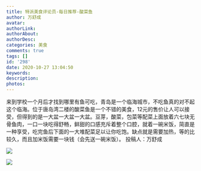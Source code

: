 ```yaml
---
title: 特派美食评论员-每日推荐-酸菜鱼
author: 万舒成
avatar: 
authorLink: 
authorAbout: 
authorDesc: 
categories: 美食
comments: true
tags: []
id: '298'
date: 2020-10-27 13:04:50
keywords:
description:
photos:
---
```


来到学校一个月后才找到哪里有鱼可吃，青岛是一个临海城市，不吃鱼真的对不起这个临海。位于唐岛湾二楼的酸菜鱼是一个不错的美食，12元的售价让人可以接受，但得到的是一大盆一大盆一大盆。豆芽，酸菜，包菜等配菜上面放着六七块无骨鱼肉，一口一块吃得舒畅，鲜甜的口感充斥着整个口腔，就着一碗米饭，简直是一种享受，吃完鱼后下面的一大堆配菜足以让你吃饱。缺点就是需要加热，等的比较久，而且加米饭需要一块钱（会先送一碗米饭）。 投稿人：万舒成

![](https://cdn.jsdelivr.net/gh/aiupc/drawingbed/img/QQ图片20201027125340.jpg)

![](https://www.aiupc.xyz/wp-content/uploads/2020/10/QQ图片20201027125752.jpg)